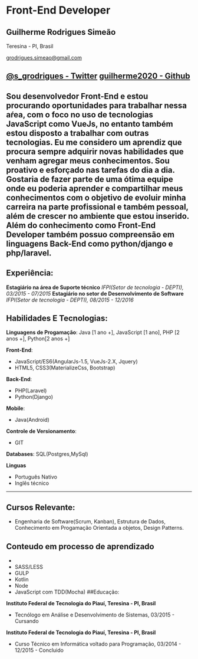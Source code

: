 # Front-End Developer

## Guilherme Rodrigues Simeão

Teresina - PI, Brasil

[grodrigues.simeao@gmail.com](mailto:grodrigues.simeao@gmail.com)

[@s_grodrigues - Twitter](https://twitter.com/s_grodrigues)
[guilherme2020 - Github](https://github.com/Guilherme2020)
---------
Sou desenvolvedor **Front-End**  e estou procurando oportunidades para trabalhar nessa aŕea,
com o foco no uso de tecnologias JavaScript como VueJs, no entanto também estou disposto a trabalhar com outras  tecnologias. Eu me considero um aprendiz  que procura sempre adquirir novas habilidades que venham  agregar meus conhecimentos. Sou proativo e esforçado nas tarefas do dia a dia. Gostaria de fazer parte de uma ótima equipe  onde eu poderia aprender e compartilhar meus conhecimentos com o objetivo de evoluir minha carreira na parte profissional e também pessoal, além de crescer no ambiente que estou inserido. Além do conhecimento  como  **Front-End Developer** também possuo compreensão em linguagens **Back-End** como  python/django  e php/laravel.
---------------

## Experiência:

**Estagiário na área de Suporte técnico** *IFPI(Setor de tecnologia - DEPTI), 03/2015 - 07/2015*
**Estagiário no  setor  de Desenvolvimento de Software** *IFPI(Setor de tecnologia - DEPTI), 08/2015 - 12/2016*

## Habilidades E Tecnologias:

**Linguagens de Progamação**: Java [1 ano +], JavaScript [1 ano], PHP [2 anos +], Python[2 anos +]

**Front-End**:

- JavaScript/ES6(AngularJs-1.5, VueJs-2.X, Jquery)
- HTML5, CSS3(MaterializeCss, Bootstrap)

**Back-End**:

- PHP(Laravel)
- Python(Django)

**Mobile**:

- Java(Android)

**Controle de Versionamento**:
- GIT

**Databases**: SQL(Postgres,MySql)

**Linguas**
- Português Nativo
- Inglês técnico
----------------------

## Cursos Relevante:
- Engenharia de Software(Scrum, Kanban), Estrutura de Dados, Conhecimento em Progamação Orientada a objetos, Design Patterns.

## Conteudo em processo de aprendizado
  -
  - SASS/LESS
  - GULP
  - Kotlin
  - Node
  - JavaScript com TDD(Mocha)
##Educação:

**Instituto Federal de Tecnologia do Piauí, Teresina - PI, Brasil**
- Tecnólogo em Análise e Desenvolvimento de Sistemas, 03/2015 - Cursando

**Instituto Federal de Tecnologia do Piauí, Teresina - PI, Brasil**
- Curso Técnico em Informática voltado para Programação, 03/2014 - 12/2015 - Concluido
